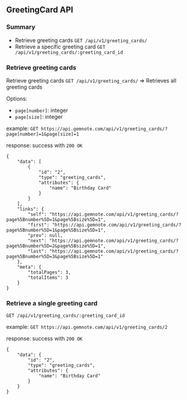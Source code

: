 ## GreetingCard API
### Summary
* Retrieve greeting cards `GET /api/v1/greeting_cards/`  
* Retrieve a specific greeting card `GET /api/v1/greeting_cards/:greeting_card_id`  

### Retrieve greeting cards

Retrieve greeting cards `GET /api/v1/greeting_cards/` => Retrieves all greeting cards

Options:  

* `page[number]`: integer  
* `page[size]`: integer

example: 
`GET https://api.gemnote.com/api/v1/greeting_cards/?page[number]=1&page[size]=1`

response:
success with `200 OK`

```
{
    "data": [
        {
            "id": "2",
            "type": "greeting_cards",
            "attributes": {
                "name": "Birthday Card"
            }
        }
    ],
    "links": {
        "self": "https://api.gemnote.com/api/v1/greeting_cards/?page%5Bnumber%5D=1&page%5Bsize%5D=1",
        "first": "https://api.gemnote.com/api/v1/greeting_cards/?page%5Bnumber%5D=1&page%5Bsize%5D=1",
        "prev": null,
        "next": "https://api.gemnote.com/api/v1/greeting_cards/?page%5Bnumber%5D=2&page%5Bsize%5D=1",
        "last": "https://api.gemnote.com/api/v1/greeting_cards/?page%5Bnumber%5D=3&page%5Bsize%5D=1"
    },
    "meta": {
        "totalPages": 3,
        "totalItems": 3
    }
}
```

### Retrieve a single greeting card

`GET /api/v1/greeting_cards/:greeting_card_id`


example:
`GET https://api.gemnote.com/api/v1/greeting_cards/2`

response:
success with `200 OK`

```
{
    "data": {
        "id": "2",
        "type": "greeting_cards",
        "attributes": {
            "name": "Birthday Card"
        }
    }
}
```
